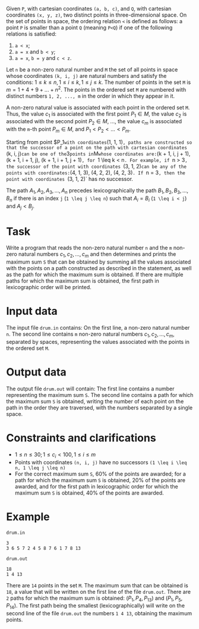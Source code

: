 
Given `P`, with cartesian coordinates `(a, b, c)`, and `Q`, with cartesian coordinates `(x, y, z)`, two distinct points in three-dimensional space. On the set of points in space, the ordering relation `<` is defined as follows: a point `P` is smaller than a point `Q` (meaning `P<Q`) if one of the following relations is satisfied:
1) `a < x`;
2) `a = x` and `b < y`;
3) `a = x`, `b = y` and `c < z`.

Let `n` be a non-zero natural number and `M` the set of all points in space whose coordinates `(k, i, j)` are natural numbers and satisfy the conditions: $1 \leq k \leq n, 1 \leq i \leq k, 1 \leq j \leq k$. The number of points in the set `M` is $m = 1 + 4 + 9 + ... + n^2$. The points in the ordered set `M` are numbered with distinct numbers `1, 2, ..., m` in the order in which they appear in it.

A non-zero natural value is associated with each point in the ordered set `M`. Thus, the value $c_1$ is associated with the first point $P_1 \in M$, the value $c_2$ is associated with the second point $P_2 \in M$, ..., the value $c_m$ is associated with the `m`-th point $P_m \in M$, and $P_1 < P_2 < ... < P_m$.

Starting from point $P_1` with coordinates `(1, 1, 1)`, paths are constructed so that the successor of a point on the path with cartesian coordinates `(k, i, j)` can be one of the `3` points in `M` whose coordinates are: `(k + 1, i, j + 1), (k + 1, i + 1, j), (k + 1, i + 1, j + 1)`, for `1 \leq k < n`. For example, if `n > 3`, the successor of the point with coordinates `(3, 1, 2)` can be any of the points with coordinates: `(4, 1, 3), (4, 2, 2), (4, 2, 3)`. If `n = 3`, then the point with coordinates `(3, 1, 2)` has no successor.

The path $A_1, A_2, A_3, ..., A_n$ precedes lexicographically the path $B_1, B_2, B_3, ..., B_n$ if there is an index `j` (`1 \leq j \leq n`) such that $A_i = B_i$ (`1 \leq i < j`) and $A_j < B_j$.

# Task
Write a program that reads the non-zero natural number `n` and the `m` non-zero natural numbers $c_1, c_2, ..., c_m$ and then determines and prints the maximum sum `S` that can be obtained by summing all the values associated with the points on a path constructed as described in the statement, as well as the path for which the maximum sum is obtained. If there are multiple paths for which the maximum sum is obtained, the first path in lexicographic order will be printed.

# Input data
The input file `drum.in` contains:
On the first line, a non-zero natural number `n`.
The second line contains `m` non-zero natural numbers $c_1, c_2, ..., c_m$, separated by spaces, representing the values associated with the points in the ordered set `M`.

# Output data
The output file `drum.out` will contain:
The first line contains a number representing the maximum sum `S`.
The second line contains a path for which the maximum sum `S` is obtained, writing the number of each point on the path in the order they are traversed, with the numbers separated by a single space.

# Constraints and clarifications
* $1 \leq n \leq 30; 1 \leq c_i < 100, 1 \leq i \leq m$
* Points with coordinates `(n, i, j)` have no successors `(1 \leq i \leq n, 1 \leq j \leq n)`
* For the correct maximum sum `S`, 60% of the points are awarded; for a path for which the maximum sum `S` is obtained, 20% of the points are awarded, and for the first path in lexicographic order for which the maximum sum `S` is obtained, 40% of the points are awarded.

# Example

`drum.in`
```
3
3 6 5 7 2 4 5 8 7 6 1 7 8 13
```

`drum.out`
```
18
1 4 13
```

There are `14` points in the set `M`. The maximum sum that can be obtained is `18`, a value that will be written on the first line of the file `drum.out`. There are `2` paths for which the maximum sum is obtained: $(P_1, P_4, P_{13})$ and $(P_1, P_5, P_{14})$. The first path being the smallest (lexicographically) will write on the second line of the file `drum.out` the numbers `1 4 13`, obtaining the maximum points.
